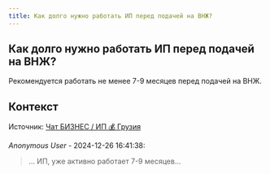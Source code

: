 ```yaml
---
title: Как долго нужно работать ИП перед подачей на ВНЖ?
---
```


## Как долго нужно работать ИП перед подачей на ВНЖ?

Рекомендуется работать не менее 7-9 месяцев перед подачей на ВНЖ.

## Контекст

Источник: [Чат БИЗНЕС / ИП 💰 Грузия](https://t.me/ip_ge)

_Anonymous User_ - 2024-12-26 16:41:38:

> ... ИП, уже активно работает 7-9 месяцев...
